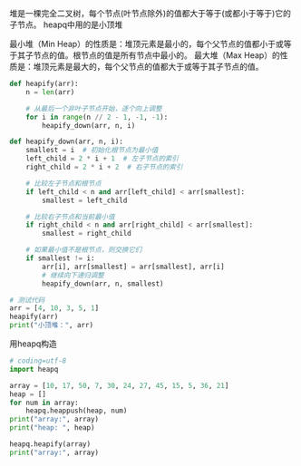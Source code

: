 堆是一棵完全二叉树，每个节点(叶节点除外)的值都大于等于(或都小于等于)它的子节点。
heapq中用的是小顶堆

最小堆（Min Heap）的性质是：堆顶元素是最小的，每个父节点的值都小于或等于其子节点的值。根节点的值是所有节点中最小的。
最大堆（Max Heap）的性质是：堆顶元素是最大的，每个父节点的值都大于或等于其子节点的值。






```python
def heapify(arr):
    n = len(arr)

    # 从最后一个非叶子节点开始，逐个向上调整
    for i in range(n // 2 - 1, -1, -1):
        heapify_down(arr, n, i)

def heapify_down(arr, n, i):
    smallest = i  # 初始化根节点为最小值
    left_child = 2 * i + 1  # 左子节点的索引
    right_child = 2 * i + 2  # 右子节点的索引

    # 比较左子节点和根节点
    if left_child < n and arr[left_child] < arr[smallest]:
        smallest = left_child

    # 比较右子节点和当前最小值
    if right_child < n and arr[right_child] < arr[smallest]:
        smallest = right_child

    # 如果最小值不是根节点，则交换它们
    if smallest != i:
        arr[i], arr[smallest] = arr[smallest], arr[i]
        # 继续向下递归调整
        heapify_down(arr, n, smallest)

# 测试代码
arr = [4, 10, 3, 5, 1]
heapify(arr)
print("小顶堆：", arr)

```


用heapq构造
```python
# coding=utf-8
import heapq

array = [10, 17, 50, 7, 30, 24, 27, 45, 15, 5, 36, 21]
heap = []
for num in array:
    heapq.heappush(heap, num)
print("array:", array)
print("heap: ", heap)

heapq.heapify(array)
print("array:", array)
```